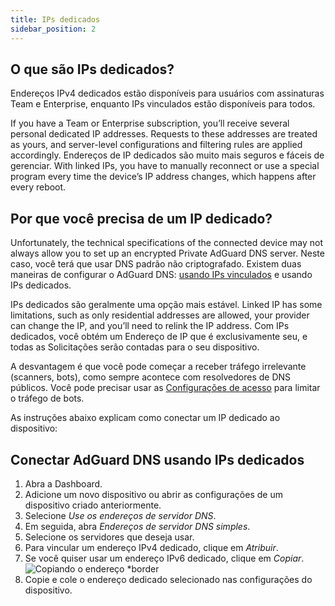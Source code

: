 ```yaml
---
title: IPs dedicados
sidebar_position: 2
---
```


## O que são IPs dedicados?

Endereços IPv4 dedicados estão disponíveis para usuários com assinaturas Team e Enterprise, enquanto IPs vinculados estão disponíveis para todos.

If you have a Team or Enterprise subscription, you’ll receive several personal dedicated IP addresses. Requests to these addresses are treated as yours, and server-level configurations and filtering rules are applied accordingly. Endereços de IP dedicados são muito mais seguros e fáceis de gerenciar. With linked IPs, you have to manually reconnect or use a special program every time the device’s IP address changes, which happens after every reboot.

## Por que você precisa de um IP dedicado?

Unfortunately, the technical specifications of the connected device may not always allow you to set up an encrypted Private AdGuard DNS server. Neste caso, você terá que usar DNS padrão não criptografado. Existem duas maneiras de configurar o AdGuard DNS: [usando IPs vinculados](/private-dns/connect-devices/other-options/linked-ip.md) e usando IPs dedicados.

IPs dedicados são geralmente uma opção mais estável. Linked IP has some limitations, such as only residential addresses are allowed, your provider can change the IP, and you’ll need to relink the IP address. Com IPs dedicados, você obtém um Endereço de IP que é exclusivamente seu, e todas as Solicitações serão contadas para o seu dispositivo.

A desvantagem é que você pode começar a receber tráfego irrelevante (scanners, bots), como sempre acontece com resolvedores de DNS públicos. Você pode precisar usar as [Configurações de acesso](/private-dns/server-and-settings/access.md) para limitar o tráfego de bots.

As instruções abaixo explicam como conectar um IP dedicado ao dispositivo:

## Conectar AdGuard DNS usando IPs dedicados

1. Abra a Dashboard.
2. Adicione um novo dispositivo ou abrir as configurações de um dispositivo criado anteriormente.
3. Selecione _Use os endereços de servidor DNS_.
4. Em seguida, abra _Endereços de servidor DNS simples_.
5. Selecione os servidores que deseja usar.
6. Para vincular um endereço IPv4 dedicado, clique em _Atribuir_.
7. Se você quiser usar um endereço IPv6 dedicado, clique em _Copiar_.
   ![Copiando o endereço \*border](https://cdn.adtidy.org/content/kb/dns/private/new_dns/connect/dedicated_step7.png)
8. Copie e cole o endereço dedicado selecionado nas configurações do dispositivo.
